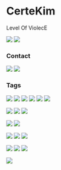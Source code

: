 # CerteKim
Level Of ViolecE

[![](https://github-readme-stats.vercel.app/api?username=CerteKim&show_icons=true&count_private=true&theme=vue&hide_title=true&hide_border=true)](https://github.com/CerteKim)
[![](https://github-readme-stats.vercel.app/api/top-langs/?username=CerteKim&count_private=true&layout=compact&hide_border=true)](https://github.com/CerteKim)

### Contact
[![](https://img.shields.io/badge/bilibili-道明寺から_子曦-1DA1F2?style=flat-square&logo=bilibili&logoColor=white)](https://space.bilibili.com/7675097)
[![](https://img.shields.io/badge/twitter-CerteKim-1DA1F2?style=flat-square&logo=twitter&logoColor=white)](https://twitter.com/certekim)

### Tags
[![](https://img.shields.io/badge/Windows-10-33aadd?style=flat-square&logo=windows&logoColor=6cf)]()
[![](https://img.shields.io/badge/Debian-buster-33aadd?style=flat-square&logo=Debian&logoColor=6cf)]()
[![](https://img.shields.io/badge/Arch%20Linux-KDE-33aadd?style=flat-square&logo=arch-linux&logoColor=6cf)]()
[![](https://img.shields.io/badge/macOS-Catalina-33aadd?style=flat-square&logo=Apple&logoColor=6cf)]()
[![](https://img.shields.io/badge/ChromeOS-85-33aadd?style=flat-square&logo=google-chrome&logoColor=6cf)]()
[![](https://img.shields.io/badge/Android-Q-33aadd?style=flat-square&logo=Android&logoColor=6cf)]()

[![](https://img.shields.io/badge/Bash-4EAA25?style=flat-square&logo=gnu-bash&logoColor=white)]()
[![](https://img.shields.io/badge/Powershell-5391FE?style=flat-square&logo=powershell&logoColor=white)]()
[![](https://img.shields.io/badge/Chocolatey-80B5E3?style=flat-square&logo=Chocolatey&logoColor=white)]()

[![](https://img.shields.io/badge/Intellij%20IDEA-Ultimate-33aadd?style=flat-square&logo=Intellij-IDEA&logoColor=6cf)]()
[![](https://img.shields.io/badge/IDE-Visual%20Studio%20Code-33aadd?style=flat-square&logo=visual-studio-code&logoColor=6cf)]()

[![](https://img.shields.io/badge/Git-F05032?style=flat-square&logo=github&logoColor=white)]()
[![](https://img.shields.io/badge/Gradle-02303A?style=flat-square&logo=gradle&logoColor=white)]()
[![](https://img.shields.io/badge/Docker-2496ED?style=flat-square&logo=docker&logoColor=white)]()

[![](https://img.shields.io/badge/Java-007396?style=flat-square&logo=java&logoColor=white)]()
[![](https://img.shields.io/badge/Golang-00add8?style=flat-square&logo=go&logoColor=white)]()
[![](https://img.shields.io/badge/Python-3776AB?style=flat-square&logo=python&logoColor=white)]()

[![](https://img.shields.io/badge/Magisk-00AF9C?style=flat-square&logo=magisk&logoColor=white)]()
